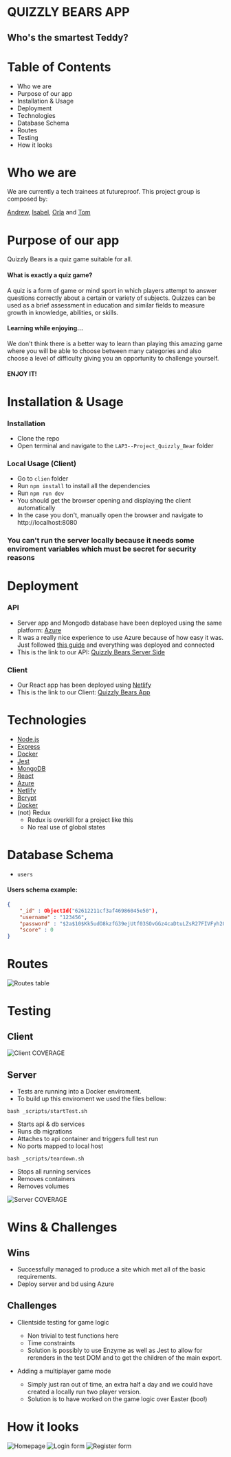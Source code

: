 # QUIZZLY BEARS APP
## Who's the smartest Teddy?

# Table of Contents

- Who we are
- Purpose of our app
- Installation & Usage
- Deployment
- Technologies
- Database Schema
- Routes
- Testing
- How it looks


# **Who we are**

We are currently a tech trainees at futureproof. This project group is composed by:

[Andrew](https://github.com/nottnottloop), [Isabel](https://github.com/neifors), [Orla](https://github.com/orlasinclair) and [Tom](https://github.com/Graingertom)


# **Purpose of our app**

Quizzly Bears is a quiz game suitable for all.

#### What is exactly a quiz game?

A quiz is a form of game or mind sport in which players attempt to answer questions correctly about a certain or variety of subjects. Quizzes can be used as a brief assessment in education and similar fields to measure growth in knowledge, abilities, or skills. 

#### Learning while enjoying...

We don't think there is a better way to learn than playing this amazing game where you will be able to choose between many categories and also choose a level of difficulty giving you an opportunity to challenge yourself.

#### ENJOY IT!


# **Installation & Usage**

### Installation

- Clone the repo
- Open terminal and navigate to the `LAP3--Project_Quizzly_Bear` folder

### Local Usage (Client)

- Go to `clien` folder
- Run `npm install` to install all the dependencies
- Run `npm run dev`
- You should get the browser opening and displaying the client automatically
- In the case you don't, manually open the browser and navigate to http://localhost:8080

### You can't run the server locally because it needs some enviroment variables which must be secret for security reasons

# **Deployment**

### API

- Server app and Mongodb database have been deployed using the same platform: [Azure](https://azure.microsoft.com/en-gb/)
- It was a really nice experience to use Azure because of how easy it was. Just followed [this guide](https://dev.to/bjhaid_93/deploy-a-node-js-express-mongodb-api-to-azure-app-service-via-visual-studio-code-58ln) and everything was deployed and connected
- This is the link to our API: [Quizzly Bears Server Side](https://quizzlybears.azurewebsites.net/)

### Client

- Our React app has been deployed using [Netlify](https://www.netlify.com/)
- This is the link to our Client: [Quizzly Bears App](https://quizzly-bear.netlify.app/)

# **Technologies**

- [Node.js](https://nodejs.org/)
- [Express](https://expressjs.com/)
- [Docker](https://docker.com/)
- [Jest](https://jestjs.io/)
- [MongoDB](https://www.mongodb.com/)
- [React](https://reactjs.org/)
- [Azure]()
- [Netlify]()
- [Bcrypt]()
- [Docker]()
- (not) Redux
	- Redux is overkill for a project like this
	- No real use of global states


# **Database Schema**

- `users`

#### Users schema example:

```json
{
	"_id" : ObjectId("62612211cf3af46986045e50"),
	"username" : "123456",
	"password" : "$2a$10$Kk5udO8kzfG39ejUtf03SOvGGz4caDtuLZsR27FIVFyh2Qx.Tlf/u",
	"score" : 0
}
```


# **Routes**

![Routes table](https://i.ibb.co/xY4D6HW/2022-04-21-2.png)


# **Testing**

## Client

![Client COVERAGE](https://i.ibb.co/mv7vCYb/image-2.png)

## Server

- Tests are running into a Docker enviroment.
- To build up this enviroment we used the files bellow:

`bash _scripts/startTest.sh`

- Starts api & db services
- Runs db migrations
- Attaches to api container and triggers full test run
- No ports mapped to local host 

`bash _scripts/teardown.sh`

- Stops all running services
- Removes containers
- Removes volumes


![Server COVERAGE](https://i.ibb.co/4VqZ6sh/2022-04-21.png)

# **Wins & Challenges**

## Wins

- Successfully managed to produce a site which met all of the basic requirements.
- Deploy server and bd using Azure

## Challenges

- Clientside testing for game logic
	- Non trivial to test functions here
	- Time constraints
	- Solution is possibly to use Enzyme as well as Jest to allow for rerenders in the test DOM and to get the children of the main export.

- Adding a multiplayer game mode
	- Simply just ran out of time, an extra half a day and we could have created a locally run two player version.
	- Solution is to have worked on the game logic over Easter (boo!)


# **How it looks**

![Homepage](https://i.ibb.co/25Hpzny/2022-04-21-3.png) ![Login form](https://i.ibb.co/6JPcmhc/2022-04-21-4.png) ![Register form](https://i.ibb.co/cJkHN9C/2022-04-21-5.png)
